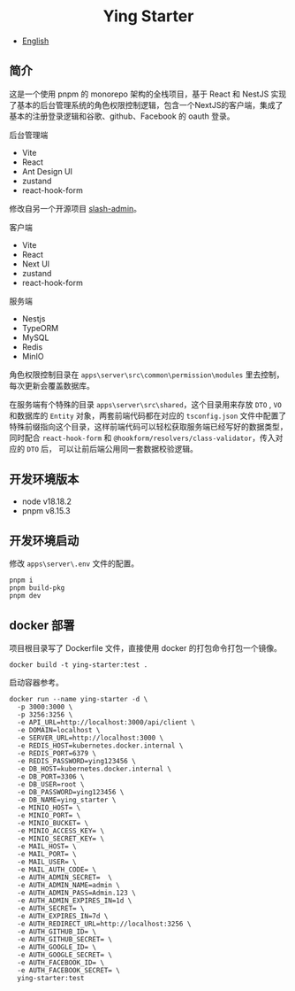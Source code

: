 <h1 align="center">Ying Starter</h1>

- [English](README.md)

## 简介

这是一个使用 pnpm 的 monorepo 架构的全栈项目，基于 React 和 NestJS 实现了基本的后台管理系统的角色权限控制逻辑，包含一个NextJS的客户端，集成了基本的注册登录逻辑和谷歌、github、Facebook 的 oauth 登录。

后台管理端

- Vite
- React
- Ant Design UI
- zustand
- react-hook-form

修改自另一个开源项目 [slash-admin](https://github.com/d3george/slash-admin)。

客户端

- Vite
- React
- Next UI
- zustand
- react-hook-form

服务端

- Nestjs
- TypeORM
- MySQL
- Redis
- MinIO

角色权限控制目录在 `apps\server\src\common\permission\modules` 里去控制，每次更新会覆盖数据库。

在服务端有个特殊的目录 `apps\server\src\shared`，这个目录用来存放 `DTO` , `VO` 和数据库的 `Entity` 对象，两套前端代码都在对应的 `tsconfig.json` 文件中配置了特殊前缀指向这个目录，这样前端代码可以轻松获取服务端已经写好的数据类型，同时配合 `react-hook-form` 和 `@hookform/resolvers/class-validator`，传入对应的 `DTO` 后， 可以让前后端公用同一套数据校验逻辑。

## 开发环境版本

- node v18.18.2
- pnpm v8.15.3

## 开发环境启动

修改 `apps\server\.env` 文件的配置。

```shell
pnpm i
pnpm build-pkg
pnpm dev
```

## docker 部署

项目根目录写了 Dockerfile 文件，直接使用 docker 的打包命令打包一个镜像。

```shell
docker build -t ying-starter:test .
```

启动容器参考。

```shell
docker run --name ying-starter -d \
  -p 3000:3000 \
  -p 3256:3256 \
  -e API_URL=http://localhost:3000/api/client \
  -e DOMAIN=localhost \
  -e SERVER_URL=http://localhost:3000 \
  -e REDIS_HOST=kubernetes.docker.internal \
  -e REDIS_PORT=6379 \
  -e REDIS_PASSWORD=ying123456 \
  -e DB_HOST=kubernetes.docker.internal \
  -e DB_PORT=3306 \
  -e DB_USER=root \
  -e DB_PASSWORD=ying123456 \
  -e DB_NAME=ying_starter \
  -e MINIO_HOST= \
  -e MINIO_PORT= \
  -e MINIO_BUCKET= \
  -e MINIO_ACCESS_KEY= \
  -e MINIO_SECRET_KEY= \
  -e MAIL_HOST= \
  -e MAIL_PORT= \
  -e MAIL_USER= \
  -e MAIL_AUTH_CODE= \
  -e AUTH_ADMIN_SECRET=  \
  -e AUTH_ADMIN_NAME=admin \
  -e AUTH_ADMIN_PASS=Admin.123 \
  -e AUTH_ADMIN_EXPIRES_IN=1d \
  -e AUTH_SECRET= \
  -e AUTH_EXPIRES_IN=7d \
  -e AUTH_REDIRECT_URL=http://localhost:3256 \
  -e AUTH_GITHUB_ID= \
  -e AUTH_GITHUB_SECRET= \
  -e AUTH_GOOGLE_ID= \
  -e AUTH_GOOGLE_SECRET= \
  -e AUTH_FACEBOOK_ID= \
  -e AUTH_FACEBOOK_SECRET= \
  ying-starter:test
```
